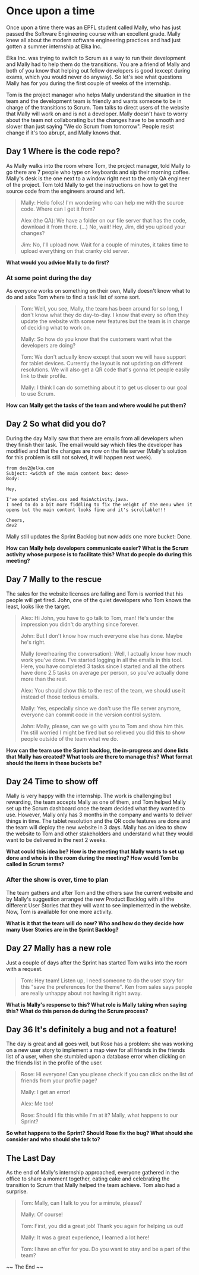 # Once upon a time

Once upon a time there was an EPFL student called Mally, who has just passed the Software Engineering course with an excellent grade.
Mally knew all about the modern software engineering practices and had just gotten a summer internship at Elka Inc.

Elka Inc. was trying to switch to Scrum as a way to run their development and Mally had to help them do the transitions.
You are a friend of Mally and both of you know that helping out fellow developers is good (except during exams, which you would never do anyway).
So let's see what questions Mally has for you during the first couple of weeks of the internship.

Tom is the project manager who helps Mally understand the situation in the team and the development team is friendly and wants someone to be in charge of the transitions to Scrum.
Tom talks to direct users of the website that Mally will work on and is not a developer.
Mally doesn't have to worry about the team not collaborating but the changes have to be smooth and slower than just saying "We do Scrum from tomorrow".
People resist change if it's too abrupt, and Mally knows that.


## Day 1 Where is the code repo?

As Mally walks into the room where Tom, the project manager, told Mally to go there are 7 people who type on keyboards and sip their morning coffee.
Mally's desk is the one next to a window right next to the only QA engineer of the project.
Tom told Mally to get the instructions on how to get the source code from the engineers around and left.

> Mally: Hello folks! I'm wondering who can help me with the source code. Where can I get it from?
> 
> Alex (the QA): We have a folder on our file server that has the code, download it from there. (...) No, wait! Hey, Jim, did you upload your changes?
> 
> Jim: No, I'll upload now. Wait for a couple of minutes, it takes time to upload everything on that cranky old server.

**What would you advice Mally to do first?**

### At some point during the day

As everyone works on something on their own, Mally doesn't know what to do and asks Tom where to find a task list of some sort.

> Tom: Well, you see, Mally, the team has been around for so long, I don't know what they do day-to-day. I know that every so often they update the website with some new features but the team is in charge of deciding what to work on. 
>
> Mally: So how do you know that the customers want what the developers are doing?
>
> Tom: We don't actually know except that soon we will have support for tablet devices. Currently the layout is not updating on different resolutions. We will also get a QR code that's gonna let people easily link to their profile.
>
> Mally: I think I can do something about it to get us closer to our goal to use Scrum. 

**How can Mally get the tasks of the team and where would he put them?**


## Day 2 So what did you do?

During the day Mally saw that there are emails from all developers when they finish their task.
The email would say which files the developer has modified and that the changes are now on the file server (Mally's solution for this problem is still not solved, it will happen next week).

```
from dev2@elka.com
Subject: <width of the main content box: done>
Body: 

Hey,

I've updated styles.css and MainActivity.java.
I need to do a bit more fiddling to fix the weight of the menu when it opens but the main content looks fine and it's scrollable!!!

Cheers,
dev2
```
Mally still updates the Sprint Backlog but now adds one more bucket: Done.

**How can Mally help developers communicate easier? What is the Scrum activity whose purpose is to facilitate this? What do people do during this meeting?**


## Day 7 Mally to the rescue

The sales for the website licenses are failing and Tom is worried that his people will get fired. John, one of the quiet developers who Tom knows the least, looks like the target.

>Alex: Hi John, you have to go talk to Tom, man! He's under the impression you didn't do anything since forever.
>
>John: But I don't know how much everyone else has done. Maybe he's right.
>
>Mally (overhearing the conversation): Well, I actually know how much work you've done. I've started logging in all the emails in this tool. Here, you have completed 3 tasks since I started and all the others have done 2.5 tasks on average per person, so you've actually done more than the rest.
>
>Alex: You should show this to the rest of the team, we should use it instead of those tedious emails.
>
> Mally: Yes, especially since we don't use the file server anymore, everyone can commit code in the version control system.
>
>John: Mally, please, can we go with you to Tom and show him this. I'm still worried I might be fired but so relieved you did this to show people outside of the team what we do.

**How can the team use the Sprint backlog, the in-progress and done lists that Mally has created? What tools are there to manage this? What format should the items in these buckets be?**


## Day 24 Time to show off

Mally is very happy with the internship.
The work is challenging but rewarding, the team accepts Mally as one of them, and Tom helped Mally set up the Scrum dashboard once the team decided what they wanted to use.
However, Mally only has 3 months in the company and wants to deliver things in time.
The tablet resolution and the QR code features are done and the team will deploy the new website in 3 days.
Mally has an idea to show the website to Tom and other stakeholders and understand what they would want to be delivered in the next 2 weeks.

**What could this idea be? How is the meeting that Mally wants to set up done and who is in the room during the meeting? How would Tom be called in Scrum terms?**

### After the show is over, time to plan

The team gathers and after Tom and the others saw the current website and by Mally's suggestion arranged the new Product Backlog with all the different User Stories that they will want to see implemented in the website.
Now, Tom is available for one more activity.

**What is it that the team will do now? Who and how do they decide how many User Stories are in the Sprint Backlog?**


## Day 27 Mally has a new role

Just a couple of days after the Sprint has started Tom walks into the room with a request. 

> Tom: Hey team! Listen up, I need someone to do the user story for this "save the preferences for the theme". Ken from sales says people are really unhappy about not having it right away.

**What is Mally's response to this? What role is Mally taking when saying this? What do this person do during the Scrum process?**


## Day 36 It's definitely a bug and not a feature!

The day is great and all goes well, but Rose has a problem: she was working on a new user story to implement a map view for all friends in the friends list of a user, when she stumbled upon a database error when clicking on the friends list in the profile of the user. 

>Rose: Hi everyone! Can you please check if you can click on the list of friends from your profile page?
>
>Mally: I get an error!
>
>Alex: Me too!
>
>Rose: Should I fix this while I'm at it? Mally, what happens to our Sprint?

**So what happens to the Sprint? Should Rose fix the bug? What should she consider and who should she talk to?**


## The Last Day

As the end of Mally's internship approached, everyone gathered in the office to share a moment together, eating cake and celebrating the transition to Scrum that Mally helped the team achieve. Tom also had a surprise.

>Tom: Mally, can I talk to you for a minute, please?
>
>Mally: Of course! 
>
>Tom: First, you did a great job! Thank you again for helping us out!
>
>Mally: It was a great experience, I learned a lot here!
>
>Tom: I have an offer for you. Do you want to stay and be a part of the team?

~~ The End ~~
